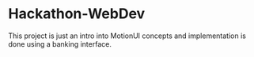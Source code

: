 # Hackathon-WebDev
This project is just an intro into MotionUI concepts and implementation is done using a banking interface.

